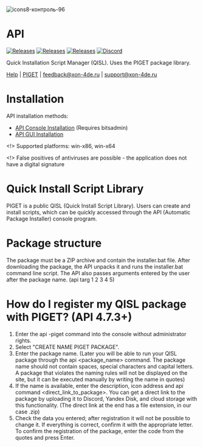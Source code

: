 ![icons8-контроль-96](https://github.com/mnd0929/api/assets/92184643/956c2169-9e51-4a0d-ae66-18a4ef69a5b1)

# API
[![Releases](https://img.shields.io/badge/All%20compiled%20versions-red)](https://github.com/mnd0929/api/releases)
[![Releases](https://img.shields.io/badge/build-ltsv-blue)](https://github.com/mnd0929/api/releases/tag/ltsv)
[![Releases](https://img.shields.io/badge/build-sv-blue)](https://github.com/mnd0929/api/releases/tag/api)
[![Discord](https://img.shields.io/badge/Discord-blue)](https://discord.gg/x7xMShAzck)

Quick Installation Script Manager (QISL). Uses the PIGET package library.

[Help](https://raw.githubusercontent.com/mnd0929/api-apps/main/help) | [PIGET](http://tgcch.byethost7.com/piget/pl.php?filter=) | feedback@xon-4de.ru | support@xon-4de.ru 

# Installation

API installation methods:
- [API Console Installation](https://raw.githubusercontent.com/mnd0929/api-apps/main/updatecommand.txt) (Requires bitsadmin)
- [API GUI Installation](https://github.com/mnd0929/API-Installer/releases)

<!> Supported platforms: win-x86, win-x64

<!> False positives of antiviruses are possible - the application does not have a digital signature




# Quick Install Script Library
PIGET is a public QISL (Quick Install Script Library). Users can create and install scripts, which can be quickly accessed through the API (Automatic Package Installer) console program.

# Package structure
The package must be a ZIP archive and contain the installer.bat file.
After downloading the package, the API unpacks it and runs the installer.bat command line script.
The API also passes arguments entered by the user after the package name. (api targ 1 2 3 4 5)

# How do I register my QISL package with PIGET? (API 4.7.3+)
1. Enter the api -piget command into the console without administrator rights.
2. Select "CREATE NAME PIGET PACKAGE".
3. Enter the package name. (Later you will be able to run your QISL package through the api <package_name> command. The package name should not contain spaces, special characters and capital letters. A package that violates the naming rules will not be displayed on the site, but it can be executed manually by writing the name in quotes)
4. If the name is available, enter the description, icon address and api command <direct_link_to_package>. You can get a direct link to the package by uploading it to Discord, Yandex Disk, and cloud storage with this functionality. (The direct link at the end has a file extension, in our case .zip)
5. Check the data you entered; after registration it will not be possible to change it. If everything is correct, confirm it with the appropriate letter. To confirm the registration of the package, enter the code from the quotes and press Enter.

